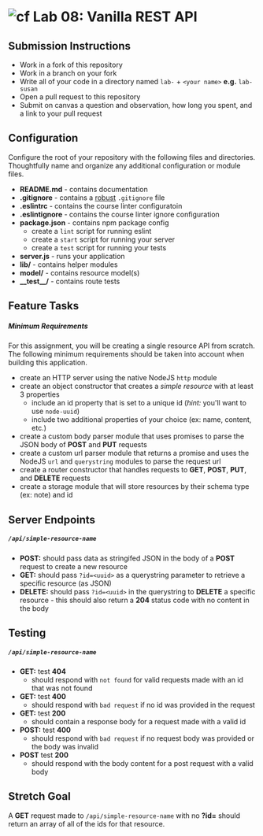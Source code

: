 ![cf](https://i.imgur.com/7v5ASc8.png) Lab 08: Vanilla REST API
======

## Submission Instructions
* Work in a fork of this repository
* Work in a branch on your fork
* Write all of your code in a directory named `lab-` + `<your name>` **e.g.** `lab-susan`
* Open a pull request to this repository
* Submit on canvas a question and observation, how long you spent, and a link to your pull request

## Configuration 
Configure the root of your repository with the following files and directories. Thoughtfully name and organize any additional configuration or module files.
* **README.md** - contains documentation
* **.gitignore** - contains a [robust](http://gitignore.io) `.gitignore` file 
* **.eslintrc** - contains the course linter configuratoin
* **.eslintignore** - contains the course linter ignore configuration
* **package.json** - contains npm package config
  * create a `lint` script for running eslint
  * create a `start` script for running your server
  * create a `test` script for running your tests
* **server.js** - runs your application
* **lib/** - contains helper modules
* **model/** - contains resource model(s)
* **\_\_test\_\_/** - contains route tests

## Feature Tasks

##### Minimum Requirements
For this assignment, you will be creating a single resource API from scratch.  The following minimum requirements should be taken into account when building this application.

* create an HTTP server using the native NodeJS `http` module
* create an object constructor that creates a _simple resource_ with at least 3 properties
  * include an id property that is set to a unique id (*hint:* you'll want to use `node-uuid`)
  * include two additional properties of your choice (ex: name, content, etc.)
* create a custom body parser module that uses promises to parse the JSON body of **POST** and **PUT** requests
* create a custom url parser module that returns a promise and uses the NodeJS `url` and `querystring` modules to parse the request url
* create a router constructor that handles requests to **GET**, **POST**, **PUT**, and **DELETE** requests
* create a storage module that will store resources by their schema type (ex: note) and id

## Server Endpoints
##### `/api/simple-resource-name`
* **POST:** should pass data as stringifed JSON in the body of a **POST** request to create a new resource
* **GET:** should pass `?id=<uuid>` as a querystring parameter to retrieve a specific resource (as JSON)
* **DELETE:** should pass `?id=<uuid>` in the querystring to **DELETE** a specific resource - this should also return a **204** status code with no content in the body

## Testing
##### `/api/simple-resource-name`
  * **GET:** test **404**
    * should respond with `not found` for valid requests made with an id that was not found
  * **GET:** test **400**
    * should respond with `bad request` if no id was provided in the request
  * **GET:** test **200**
    * should contain a response body for a request made with a valid id
  * **POST:** test **400**
    * should respond with `bad request` if no request body was provided or the body was invalid
  * **POST** test **200**
    * should respond with the body content for a post request with a valid body

## Stretch Goal
A **GET** request made to `/api/simple-resource-name` with no **?id=** should return an array of all of the ids for that resource.
